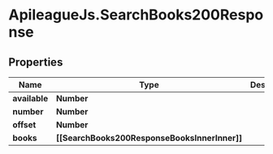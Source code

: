 # ApileagueJs.SearchBooks200Response

## Properties

Name | Type | Description | Notes
------------ | ------------- | ------------- | -------------
**available** | **Number** |  | [optional] 
**number** | **Number** |  | [optional] 
**offset** | **Number** |  | [optional] 
**books** | **[[SearchBooks200ResponseBooksInnerInner]]** |  | [optional] 


